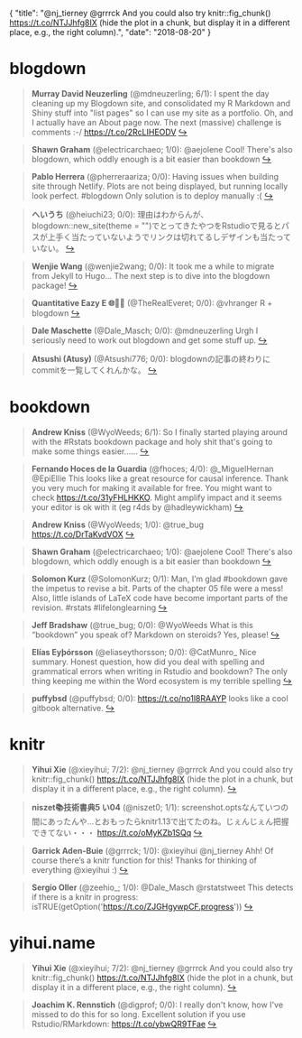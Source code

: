 {
  "title": "@nj_tierney @grrrck And you could also try knitr::fig_chunk() https://t.co/NTJJhfg8IX (hide the plot in a chunk, but display it in a different place, e.g., the right column).",
  "date": "2018-08-20"
}

# blogdown

> **Murray David Neuzerling** (@mdneuzerling; 6/1): I spent the day cleaning up my Blogdown site, and consolidated my R Markdown and Shiny stuff into "list pages" so I can use my site as a portfolio. Oh, and I actually have an About page now. The next (massive) challenge is comments :-/
https://t.co/2RcLIHEODV  [&#8618;](https://twitter.com/xieyihui/status/1031064098312613888)

<!-- -->


> **Shawn Graham** (@electricarchaeo; 1/0): @aejolene Cool! There's also blogdown, which oddly enough is a bit easier than bookdown  [&#8618;](https://twitter.com/xieyihui/status/1031165256377282560)

<!-- -->


> **Pablo Herrera** (@pherreraariza; 0/0): Having issues when building site through Netlify. Plots are not being displayed, but running locally look perfect. #blogdown Only solution is to deploy manually :(  [&#8618;](https://twitter.com/xieyihui/status/1031265098696982528)

<!-- -->


> **へいうち** (@heiuchi23; 0/0): 理由はわからんが、blogdown::new_site(theme = "")でとってきたやつをRstudioで見るとパスが上手く当たっていないようでリンクは切れてるしデザインも当たっていない。  [&#8618;](https://twitter.com/xieyihui/status/1031214170849476609)

<!-- -->


> **Wenjie Wang** (@wenjie2wang; 0/0): It took me a while to migrate from Jekyll to Hugo… The next step is to dive into the blogdown package!  [&#8618;](https://twitter.com/xieyihui/status/1031200934674743298)

<!-- -->


> **Quantitative Eazy E 🌐󠁵󠁳󠁮󠁪󠁿🏳️‍🌈** (@TheRealEveret; 0/0): @vhranger R + blogdown  [&#8618;](https://twitter.com/xieyihui/status/1031163445083860993)

<!-- -->


> **Dale Maschette** (@Dale_Masch; 0/0): @mdneuzerling Urgh I seriously need to work out blogdown and get some stuff up.  [&#8618;](https://twitter.com/xieyihui/status/1031083353414369280)

<!-- -->


> **Atsushi (Atusy)** (@Atsushi776; 0/0): blogdownの記事の終わりにcommitを一覧してくれんかな。  [&#8618;](https://twitter.com/xieyihui/status/1031024464560050176)

<!-- -->


# bookdown

> **Andrew Kniss** (@WyoWeeds; 6/1): So I finally started playing around with the #Rstats bookdown package and holy shit that's going to make some things easier......  [&#8618;](https://twitter.com/xieyihui/status/1031302359731732480)

<!-- -->


> **Fernando Hoces de la Guardia** (@fhoces; 4/0): @_MiguelHernan @EpiEllie This looks like a great resource for causal inference. Thank you very much for making it available for free. You might want to check https://t.co/31yFHLHKKO. Might amplify impact and it seems your editor is ok with it  (eg r4ds by @hadleywickham)  [&#8618;](https://twitter.com/xieyihui/status/1031320127940190209)

<!-- -->


> **Andrew Kniss** (@WyoWeeds; 1/0): @true_bug https://t.co/DrTaKvdVOX  [&#8618;](https://twitter.com/xieyihui/status/1031329900894908416)

<!-- -->


> **Shawn Graham** (@electricarchaeo; 1/0): @aejolene Cool! There's also blogdown, which oddly enough is a bit easier than bookdown  [&#8618;](https://twitter.com/xieyihui/status/1031165256377282560)

<!-- -->


> **Solomon Kurz** (@SolomonKurz; 0/1): Man, I’m glad #bookdown gave the impetus to revise a bit. Parts of the chapter 05 file were a mess! Also, little islands of LaTeX code have become important parts of the revision. #rstats #lifelonglearning  [&#8618;](https://twitter.com/xieyihui/status/1031341647978749953)

<!-- -->


> **Jeff Bradshaw** (@true_bug; 0/0): @WyoWeeds What is this “bookdown” you speak of? Markdown on steroids? Yes, please!  [&#8618;](https://twitter.com/xieyihui/status/1031325593579802625)

<!-- -->


> **Elías Eyþórsson** (@eliaseythorsson; 0/0): @CatMunro_ Nice summary. Honest question, how did you deal with spelling and grammatical errors when writing in Rstudio and bookdown? The only thing keeping me within the Word ecosystem is my terrible spelling  [&#8618;](https://twitter.com/xieyihui/status/1031127084972888070)

<!-- -->


> **puffybsd** (@puffybsd; 0/0): https://t.co/no1l8RAAYP looks like a cool gitbook alternative.  [&#8618;](https://twitter.com/xieyihui/status/1031015446445731840)

<!-- -->


# knitr

> **Yihui Xie** (@xieyihui; 7/2): @nj_tierney @grrrck And you could also try knitr::fig_chunk() https://t.co/NTJJhfg8IX (hide the plot in a chunk, but display it in a different place, e.g., the right column).  [&#8618;](https://twitter.com/xieyihui/status/1031033538743857153)

<!-- -->


> **niszet📚技術書典5 い04** (@niszet0; 1/1): screenshot.optsなんていつの間にあったんや…とおもったらknitr1.13で出てたのね。じぇんじぇん把握できてない・・・
https://t.co/oMyKZb1SQq  [&#8618;](https://twitter.com/xieyihui/status/1031213862345830400)

<!-- -->


> **Garrick Aden-Buie** (@grrrck; 1/0): @xieyihui @nj_tierney Ahh! Of course there’s a knitr function for this! Thanks for thinking of everything @xieyihui :)  [&#8618;](https://twitter.com/xieyihui/status/1031220362325970944)

<!-- -->


> **Sergio Oller** (@zeehio_; 1/0): @Dale_Masch @rstatstweet This detects if there is a knitr in progress: isTRUE(getOption('https://t.co/ZJGHgywpCF.progress'))  [&#8618;](https://twitter.com/xieyihui/status/1031126781653184512)

<!-- -->


# yihui.name

> **Yihui Xie** (@xieyihui; 7/2): @nj_tierney @grrrck And you could also try knitr::fig_chunk() https://t.co/NTJJhfg8IX (hide the plot in a chunk, but display it in a different place, e.g., the right column).  [&#8618;](https://twitter.com/xieyihui/status/1031033538743857153)

<!-- -->


> **Joachim K. Rennstich** (@digprof; 0/0): I really don't know, how I've missed to do this for so long. Excellent solution if you use Rstudio/RMarkdown: https://t.co/ybwQR9TFae  [&#8618;](https://twitter.com/xieyihui/status/1031225503578025984)

<!-- -->


